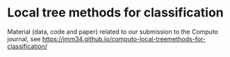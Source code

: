 
# Local tree methods for classification

Material (data, code and paper) related to our submission to the Computo journal, see https://jmm34.github.io/computo-local-treemethods-for-classification/
